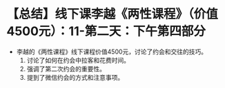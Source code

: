 # 【总结】线下课李越《两性课程》（价值4500元）：11-第二天：下午第四部分

-   李越的《两性课程》线下课程价值4500元，讨论了约会和交往的技巧。
    1.  讨论了如何在约会中拉客和花费时间。
    2.  强调了第二次约会的重要性。
    3.  提到了微信约会的方式和注意事项。